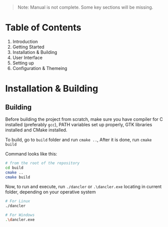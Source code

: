 > Note: Manual is not complete. Some key sections will be missing.

# Table of Contents

1. Introduction
2. Getting Started
3. Installation & Building
4. User Interface
5. Setting up
6. Configuration & Themeing

# Installation & Building

## Building

Before building the project from scratch, make sure you have compiler for C installed (preferably `gcc`), PATH variables set up properly, GTK libraries installed and CMake installed.

To build, go to `build` folder and run `cmake ..`, After it is done, run `cmake build`

Command looks like this:

```sh
# from the root of the repository
cd build
cmake ..
cmake build
```

Now, to run and execute, run `./dancler` or `.\dancler.exe` locating in current folder, depending on your operative system

```sh
# For Linux
./dancler

# For Windows
.\dancler.exe
```